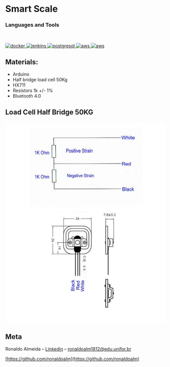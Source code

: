 
# Smart Scale
### Languages and Tools

<br/>

<p align="left">

  <a href="https://www.docker.com/" target="_blank">
    <img
      src="https://devicons.github.io/devicon/devicon.git/icons/docker/docker-original-wordmark.svg"
      alt="docker"
      width="40"
      height="40"
    />
  </a>
  
  <a href="https://www.eclipse.org/downloads/" target="_blank">
    <img
      src="https://www.eclipse.org/downloads/assets/public/images/logo-eclipse.png"
      alt="jenkins"
      width="40"
      height="40"
    />
  </a>

  <a href="https://www.postgresql.org" target="_blank">
    <img
      src="https://devicons.github.io/devicon/devicon.git/icons/postgresql/postgresql-original-wordmark.svg"
      alt="postgresql"
      width="40"
      height="40"
    />
  </a>
  
   <a href="https://spring.io/projects/spring-boot" target="_blank">
    <img
      src="https://spring.io/images/spring-logo-9146a4d3298760c2e7e49595184e1975.svg"
      alt="aws"
      width="120"
      height="40"
    />
  </a>
  
   <a href="https://spring.io/projects/spring-boot" target="_blank">
    <img
      src="https://upload.wikimedia.org/wikipedia/pt/3/30/Java_programming_language_logo.svg"
      alt="aws"
      width="40"
      height="40"
    />
  </a>
</p>


## Materials:
   * Arduino
   * Half bridge load cell 50Kg
   * HX711
   * Resistors 1k +/- 1%
   * Bluetooth 4.0

## Load Cell Half Bridge 50KG

![](loadcell.jpeg)


## Meta

Ronaldo Almeida – [Linkedin](https://www.linkedin.com/in/ronaldo-almeida-9a8a8316b/) – ronaldoalm1812@edu.unifor.br

[https://github.com/ronaldoalm](https://github.com/ronaldoalm)
